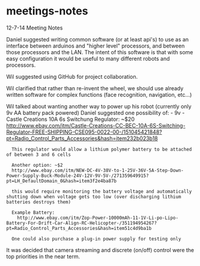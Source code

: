 meetings-notes
==============
12-7-14
Meeting Notes

Daniel suggested writing common software (or at least api's) to use as an interface between arduinos and "higher level" processors, and between those processors and the LAN.  The intent of this software is that with some easy configuration it would be useful to many different robots and processors.

Wil suggested using GitHub for project collaboration.

Wil clarified that rather than re-invent the wheel, we should use already written software for complex functions (face recognition, navigation, etc...)


Wil talked about wanting another way to power up his robot (currently only 9v AA battery pack powered)
  Daniel suggested one possibility of:
    - 9v - Castle Creations 10A 6s Switchung Regulator: ~$20
      http://www.ebay.com/itm/Castle-Creations-CC-BEC-10A-6S-Switching-Regulator-FREE-SHIPPING-CSE095-0022-00-/151045421848?pt=Radio_Control_Parts_Accessories&hash=item232b023b18
      
      This regulator would allow a lithium polymer battery to be attached of between 3 and 6 cells
      
      Another option: ~$2
      http://www.ebay.com/itm/NEW-DC-4V-38V-to-1-25V-36V-5A-Step-Down-Power-Supply-Buck-Module-24V-12V-9V-5V-/271359649915?pt=LH_DefaultDomain_0&hash=item3f2e4ba87b

      this would require monitoring the battery voltage and automatically shutting down when voltage gets too low (over discharging lithium batteries destroys them)

      Example Battery:
        http://www.ebay.com/itm/Zop-Power-10000mAh-11-1V-Li-po-Lipo-Battery-For-Drift-Car-Align-RC-Helicopter-/351194954267?pt=Radio_Control_Parts_Accessories&hash=item51c4d9ba1b

      One could also purchase a plug-in power supply for testing only
      
      
It was decided that camera streaming and discrete (on/off) control were the top priorities in the near term.

